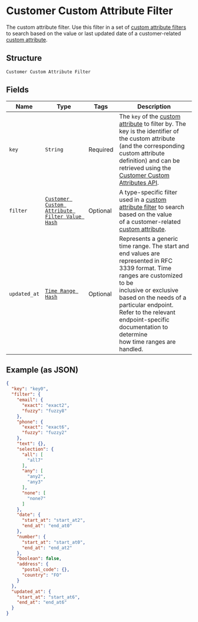 
# Customer Custom Attribute Filter

The custom attribute filter. Use this filter in a set of [custom attribute filters](../../doc/models/customer-custom-attribute-filters.md) to search
based on the value or last updated date of a customer-related [custom attribute](../../doc/models/custom-attribute.md).

## Structure

`Customer Custom Attribute Filter`

## Fields

| Name | Type | Tags | Description |
|  --- | --- | --- | --- |
| `key` | `String` | Required | The `key` of the [custom attribute](entity:CustomAttribute) to filter by. The key is the identifier of the custom attribute<br>(and the corresponding custom attribute definition) and can be retrieved using the [Customer Custom Attributes API](api:CustomerCustomAttributes). |
| `filter` | [`Customer Custom Attribute Filter Value Hash`](../../doc/models/customer-custom-attribute-filter-value.md) | Optional | A type-specific filter used in a [custom attribute filter](../../doc/models/customer-custom-attribute-filter.md) to search based on the value<br>of a customer-related [custom attribute](../../doc/models/custom-attribute.md). |
| `updated_at` | [`Time Range Hash`](../../doc/models/time-range.md) | Optional | Represents a generic time range. The start and end values are<br>represented in RFC 3339 format. Time ranges are customized to be<br>inclusive or exclusive based on the needs of a particular endpoint.<br>Refer to the relevant endpoint-specific documentation to determine<br>how time ranges are handled. |

## Example (as JSON)

```json
{
  "key": "key0",
  "filter": {
    "email": {
      "exact": "exact2",
      "fuzzy": "fuzzy8"
    },
    "phone": {
      "exact": "exact6",
      "fuzzy": "fuzzy2"
    },
    "text": {},
    "selection": {
      "all": [
        "all7"
      ],
      "any": [
        "any2",
        "any3"
      ],
      "none": [
        "none7"
      ]
    },
    "date": {
      "start_at": "start_at2",
      "end_at": "end_at0"
    },
    "number": {
      "start_at": "start_at0",
      "end_at": "end_at2"
    },
    "boolean": false,
    "address": {
      "postal_code": {},
      "country": "FO"
    }
  },
  "updated_at": {
    "start_at": "start_at6",
    "end_at": "end_at6"
  }
}
```

